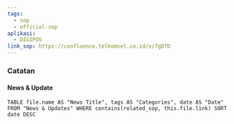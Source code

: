 ```yaml
---
tags:
  - sop
  - official-sop
aplikasi:
  - DIGIPOS
link_sop: https://confluence.telkomsel.co.id/x/7gDTD
---
```

### Catatan



#### News & Update
```dataview
TABLE file.name AS "News Title", tags AS "Categories", date AS "Date" FROM "News & Updates" WHERE contains(related_sop, this.file.link) SORT date DESC
```

